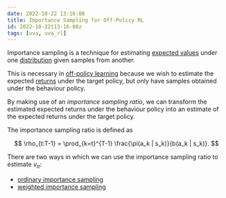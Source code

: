 ```yaml
---
date: 2022-10-22 13:16:08
title: Importance Sampling for Off-Policy RL
id: 2022-10-22t13-16-08z
tags: [uva, uva_rl]
---
```


Importance sampling is a technique for estimating
[expected values](./2021-09-11t12-11-20z.md) under one
[distribution](./2021-09-10t19-20-02z.md) given samples from another.

This is necessary in [off-policy learning](./2022-10-22t12-29-58z.md) because we
wish to estimate the expected [returns](./2022-10-21t11-04-35z.md) under the
target policy, but only have samples obtained under the behaviour policy.

By making use of an _importance sampling ratio_, we can transform the estimated
expected returns under the behaviour policy into an estimate of the expected
returns under the target policy.

The importance sampling ratio is defined as

$$
\rho_{t:T-1} = \prod_{k=t}^{T-1} \frac{\pi(a_k | s_k)}{b(a_k | s_k)}.
$$

There are two ways in which we can use the importance sampling ratio to estimate
$v_\pi$:

- [ordinary importance sampling](./2022-10-22t16-31-02z.md)
- [weighted importance sampling](./2022-10-22t16-31-13z.md)
